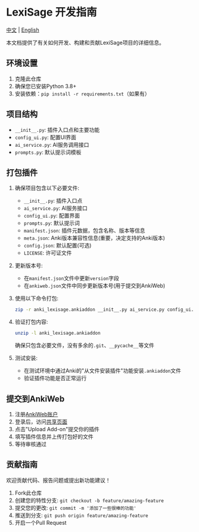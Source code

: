 # LexiSage 开发指南

[中文](DEVELOPMENT.md) | [English](DEVELOPMENT_EN.md)

本文档提供了有关如何开发、构建和贡献LexiSage项目的详细信息。

## 环境设置
1. 克隆此仓库
2. 确保您已安装Python 3.8+
3. 安装依赖：`pip install -r requirements.txt`（如果有）

## 项目结构
- `__init__.py`: 插件入口点和主要功能
- `config_ui.py`: 配置UI界面
- `ai_service.py`: AI服务调用接口
- `prompts.py`: 默认提示词模板

## 打包插件
1. 确保项目包含以下必要文件:
   - `__init__.py`: 插件入口点
   - `ai_service.py`: AI服务接口
   - `config_ui.py`: 配置界面
   - `prompts.py`: 默认提示词
   - `manifest.json`: 插件元数据，包含名称、版本等信息
   - `meta.json`: Anki版本兼容性信息(重要，决定支持的Anki版本)
   - `config.json`: 默认配置(可选)
   - `LICENSE`: 许可证文件

2. 更新版本号:
   - 在`manifest.json`文件中更新`version`字段
   - 在`ankiweb.json`文件中同步更新版本号(用于提交到AnkiWeb)

3. 使用以下命令打包:
   ```bash
   zip -r anki_lexisage.ankiaddon __init__.py ai_service.py config_ui.py prompts.py manifest.json meta.json LICENSE config.json -x ".*" "__pycache__/*" "*.pyc"
   ```

4. 验证打包内容:
   ```bash
   unzip -l anki_lexisage.ankiaddon
   ```
   确保只包含必要文件，没有多余的`.git`、`__pycache__`等文件

5. 测试安装:
   - 在测试环境中通过Anki的"从文件安装插件"功能安装`.ankiaddon`文件
   - 验证插件功能是否正常运行

## 提交到AnkiWeb
1. 注册[AnkiWeb账户](https://ankiweb.net/account/register)
2. 登录后，访问[共享页面](https://ankiweb.net/shared/info/)
3. 点击"Upload Add-on"提交你的插件
4. 填写插件信息并上传打包好的文件
5. 等待审核通过

## 贡献指南
欢迎贡献代码、报告问题或提出新功能建议！

1. Fork此仓库
2. 创建您的特性分支: `git checkout -b feature/amazing-feature`
3. 提交您的更改: `git commit -m '添加了一些很棒的功能'`
4. 推送到分支: `git push origin feature/amazing-feature`
5. 开启一个Pull Request
